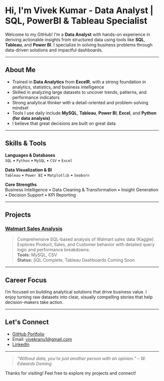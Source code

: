 #  Hi, I'm Vivek Kumar - Data Analyst | SQL, PowerBI & Tableau Specialist

Welcome to my GitHub! I'm a **Data Analyst** with hands-on experience in deriving actionable insights from structured data using tools like **SQL**, **Tableau**, and **Power BI**. I specialize in solving business problems through data-driven solutions and impactful dashboards.

---

##  About Me

-  Trained in **Data Analytics** from **ExcelR**, with a strong foundation in analytics, statistics, and business intelligence  
-  Skilled in analyzing large datasets to uncover trends, patterns, and performance indicators  
-  Strong analytical thinker with a detail-oriented and problem-solving mindset  
-  Tools I use daily include **MySQL**, **Tableau**, **Power BI**, **Excel**, and **Python (for data analysis)**  
-  I believe that great decisions are built on great data

---

##  Skills & Tools

**Languages & Databases**  
`SQL` • `Python` • `MySQL` • `CSV` • `Excel`

**Data Visualization & BI**  
`Tableau` • `Power BI` • `Matplotlib` • `Seaborn`

**Core Strengths**  
 Business Intelligence •  Data Cleaning & Transformation •  Insight Generation •  Decision Support •  KPI Reporting

---

##  Projects

###  [Walmart Sales Analysis](https://github.com/vivekranu1/walmart-sales-analysis)
> Comprehensive SQL-based analysis of Walmart sales data (Kaggle).  
> Explores Product, Sales, and Customer behavior with detailed query logic and performance breakdowns.  
> **Tools:** MySQL, CSV  
> **Status:**  SQL Complete,  Tableau Dashboards Coming Soon

---

##  Career Focus

I’m focused on building analytical solutions that drive business value. I enjoy turning raw datasets into clear, visually compelling stories that help decision-makers take action.

---

##  Let's Connect

-  [GitHub Portfolio](https://github.com/vivekranu1)
-  Email: vivekranu1@gmail.com
-  [LinkedIn](https://www.linkedin.com/in/vivekranu1/)

---

> *“Without data, you’re just another person with an opinion.” – W. Edwards Deming*

Thanks for visiting!  Feel free to explore my projects and connect!
